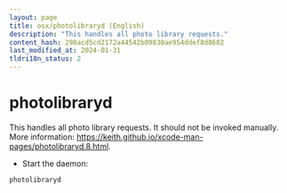 ```yaml
---
layout: page
title: osx/photolibraryd (English)
description: "This handles all photo library requests."
content_hash: 298acd5cd2172a44542b09830ae954ddef8d8682
last_modified_at: 2024-01-31
tldri18n_status: 2
---
```

# photolibraryd

This handles all photo library requests.
It should not be invoked manually.
More information: <https://keith.github.io/xcode-man-pages/photolibraryd.8.html>.

- Start the daemon:

`photolibraryd`
